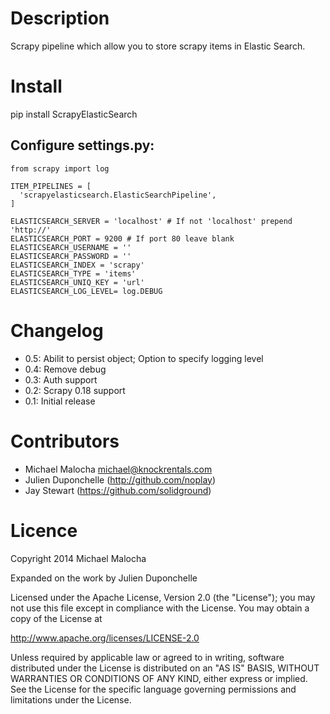 Description
===========
Scrapy pipeline which allow you to store scrapy items in Elastic Search.

Install
=======
   pip install ScrapyElasticSearch

Configure settings.py:
----------------------
    from scrapy import log

    ITEM_PIPELINES = [
      'scrapyelasticsearch.ElasticSearchPipeline',
    ]

    ELASTICSEARCH_SERVER = 'localhost' # If not 'localhost' prepend 'http://'
    ELASTICSEARCH_PORT = 9200 # If port 80 leave blank
    ELASTICSEARCH_USERNAME = ''
    ELASTICSEARCH_PASSWORD = ''
    ELASTICSEARCH_INDEX = 'scrapy'
    ELASTICSEARCH_TYPE = 'items'
    ELASTICSEARCH_UNIQ_KEY = 'url'
    ELASTICSEARCH_LOG_LEVEL= log.DEBUG

Changelog
=========

* 0.5: Abilit to persist object; Option to specify logging level
* 0.4: Remove debug
* 0.3: Auth support
* 0.2: Scrapy 0.18 support
* 0.1: Initial release

Contributors
=============
* Michael Malocha <michael@knockrentals.com>
* Julien Duponchelle (http://github.com/noplay)
* Jay Stewart (https://github.com/solidground)

Licence
=======
Copyright 2014 Michael Malocha

Expanded on the work by Julien Duponchelle

Licensed under the Apache License, Version 2.0 (the "License");
you may not use this file except in compliance with the License.
You may obtain a copy of the License at

http://www.apache.org/licenses/LICENSE-2.0

Unless required by applicable law or agreed to in writing, software
distributed under the License is distributed on an "AS IS" BASIS,
WITHOUT WARRANTIES OR CONDITIONS OF ANY KIND, either express or implied.
See the License for the specific language governing permissions and
limitations under the License.

